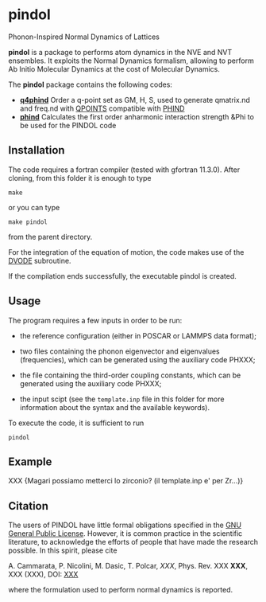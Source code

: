 # pindol
Phonon-Inspired Normal Dynamics of Lattices

**pindol** is a package to performs atom dynamics in the NVE and NVT ensembles. It exploits the Normal Dynamics formalism, allowing to perform Ab Initio Molecular Dynamics at the cost of Molecular Dynamics.

The **pindol** package contains the following codes:

- [**q4phind**](https://github.com/acammarat/pindol/tree/main/q4phind) Order a q-point set as GM, H, S, used to generate qmatrix.nd and freq.nd with [QPOINTS](https://github.com/acammarat/phtools/tree/main/qpoints) compatible with [PHIND](https://github.com/acammarat/pindol/tree/main/phind)
- [**phind**](https://github.com/acammarat/pindol/tree/main/phind) Calculates the first order anharmonic interaction strength &Phi to be used for the PINDOL code

## Installation

The code requires a fortran compiler (tested with gfortran 11.3.0). After cloning, from this folder it is enough to type

`make`

or you can type

`make pindol`

from the parent directory.

For the integration of the equation of motion, the code makes use of the [DVODE](https://computing.llnl.gov/sites/default/files/dvode.f) subroutine.

If the compilation ends successfully, the executable pindol is created.

## Usage

The program requires a few inputs in order to be run:

- the reference configuration (either in POSCAR or LAMMPS data format);

- two files containing the phonon eigenvector and eigenvalues (frequencies), which can be generated using the auxiliary code PHXXX; 

- the file containing the third-order coupling constants, which can be generated using the auxiliary code PHXXX;

- the input scipt (see the `template.inp` file in this folder for more information about the syntax and the available keywords). 

To execute the code, it is sufficient to run

`pindol`

## Example

XXX {Magari possiamo metterci lo zirconio? (il template.inp e' per Zr...)}

## Citation

 The users of PINDOL have little formal obligations specified in the [GNU General Public License](https://www.gnu.org/licenses/old-licenses/gpl-2.0.txt).
 However, it is common practice in the scientific literature, to acknowledge the efforts of people that have made the research possible.
 In this spirit, please cite

 A. Cammarata, P. Nicolini, M. Dasic, T. Polcar, *XXX*, Phys. Rev. XXX **XXX**, XXX (XXX), DOI: [XXX](XXX)

 where the formulation used to perform normal dynamics is reported.

